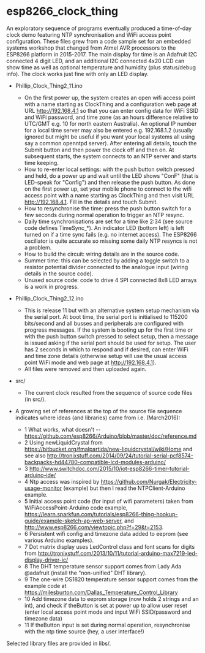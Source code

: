 # esp8266_clock_thing

An exploratory sequence of programs eventually produced a time-of-day clock demo featuring NTP synchronisation and WiFi access point configuration. These files grew from a code sample set for an embedded systems workshop that changed from Atmel AVR processors to the ESP8266 platform in 2015-2017. The main display for time is an Adafruit I2C connected 4 digit LED, and an additional I2C connected 4x20 LCD can show time as well as optional temperature and humidity (plus status/debug info). The clock works just fine with only an LED display.

* Phillip_Clock_Thing2_11.ino
   - On the first power up, the system creates an open wifi access point with a name starting as ClockThing and a configuration web page at URL http://192.168.4.1 so that you can enter config data for WiFi SSID and WiFi password, and time zone (as an hours difference relative to UTC/GMT e.g. 10 for north eastern Australia). An optional IP number for a local time server may also be entered e.g. 192.168.1.2 (usually ignored but might be useful if you want your local systems all using say a common openntpd server). After entering all details, touch the Submit button and then power the clock off and then on. At subsequent starts, the system connects to an NTP server and starts time keeping.
   - How to re-enter local settings: with the push button switch pressed and held, do a power up and wait until the LED shows "ConF" (that is LED-speak for "Config") and then release the push button. As done on the first power up, set your mobile phone to connect to the wifi access point with a name starting as ClockThing and then visit URL http://192.168.4.1. Fill in the details and touch Submit.
   - How to resynchronise the time: press the push button switch for a few seconds during normal operation to trigger an NTP resync.
   - Daily time synchronisations are set for a time like 2:34 (see source code defines TimeSync_*). An indicator LED (bottom left) is left turned on if a time sync fails (e.g. no internet access). The ESP8266 oscillator is quite accurate so missing some daily NTP resyncs is not a problem.
   - How to build the circuit: wiring details are in the source code.
   - Summer time: this can be selected by adding a toggle switch to a resistor potential divider connected to the analogue input (wiring details in the source code).
   - Unused source code: code to drive 4 SPI connected 8x8 LED arrays is a work in progress.

* Phillip_Clock_Thing2_12.ino
   - This is release 11 but with an alternative system setup mechanism via the serial port. At boot time, the serial port is initialised to 115200 bits/second and all busses and peripherals are configured with progress messages. If the system is booting up for the first time or with the push button switch pressed to select setup, then a message is issued asking if the serial port should be used for setup. The user has 2 seconds in which to respond and if desired, can enter WiFi and time zone details (otherwise setup will use the usual access point WiFi mode and web page at http://192.168.4.1).
   - All files were removed and then uploaded again.

* src/
   - The current clock resulted from the sequence of source code files (in src/).

* A growing set of references at the top of the source file sequence indicates where ideas (and libraries) came from i.e. (March2016):
   - 1 What works, what doesn't -- https://github.com/esp8266/Arduino/blob/master/doc/reference.md
   - 2 Using newLiquidCrystal from https://bitbucket.org/fmalpartida/new-liquidcrystal/wiki/Home and see also http://tronixstuff.com/2014/09/24/tutorial-serial-pcf8574-backpacks-hd44780-compatible-lcd-modules-arduino/
   - 3 http://www.switchdoc.com/2015/10/iot-esp8266-timer-tutorial-arduino-ide/
   - 4 Ntp access was inspired by https://github.com/Nurgak/Electricity-usage-monitor (example) but then I read the NTPClient-Arduino example.
   - 5 Initial access point code (for input of wifi parameters) taken from  WiFiAccessPoint-Arduino code example, https://learn.sparkfun.com/tutorials/esp8266-thing-hookup-guide/example-sketch-ap-web-server, and http://www.esp8266.com/viewtopic.php?f=29&t=2153.
   - 6 Persistent wifi config and timezone data added to eeprom (see various Arduino examples).
   - 7 Dot matrix display uses LedControl class and font scans for digits from http://tronixstuff.com/2013/10/11/tutorial-arduino-max7219-led-display-driver-ic/
   - 8 The DHT temperature sensor support comes from Lady Ada @adafruit (install the "non-unified" DHT library).
   - 9 The one-wire DS1820 temperature sensor support comes from the example code at https://milesburton.com/Dallas_Temperature_Control_Library
   - 10 Add timezone data to eeprom storage (now holds 2 strings and an int), and check if theButton is set at power up to allow user reset (enter local access point mode and input WiFi SSID/password and timezone data)
   - 11 If theButton input is set during normal operation, resynchronise with the ntp time source (hey, a user interface!)

Selected library files are provided in libs/.
